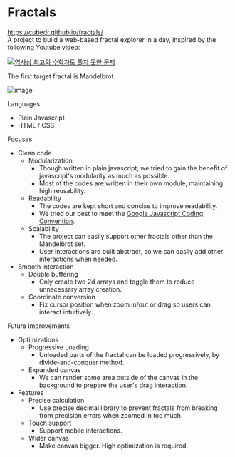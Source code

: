 # Fractals
https://cubedr.github.io/fractals/ \
A project to build a web-based fractal explorer in a day, inspired by the following Youtube video:

[![역사상 최고의 수학자도 풀지 못한 문제](https://img.youtube.com/vi/PROONug8hCM/0.jpg)](https://www.youtube.com/watch?v=PROONug8hCM)

The first target fractal is Mandelbrot.

![image](https://github.com/CubeDr/fractals/assets/13654700/35bca700-ece5-44ec-9e80-8977fbc87935)

Languages
- Plain Javascript
- HTML / CSS

Focuses
- Clean code
  - Modularization
    - Though written in plain javascript, we tried to gain the benefit of javascript's modularity as much as possible.
    - Most of the codes are written in their own module, maintaining high reusability.
  - Readability
    - The codes are kept short and concise to improve readability.
    - We tried our best to meet the [Google Javascript Coding Convention](https://google.github.io/styleguide/jsguide.html).
  - Scalability
    - The project can easily support other fractals other than the Mandelbrot set.
    - User interactions are built abstract, so we can easily add other interactions when needed.
- Smooth interaction
  - Double buffering
    - Only create two 2d arrays and toggle them to reduce unnecessary array creation.
  - Coordinate conversion
    - Fix cursor position when zoom in/out or drag so users can interact intuitively.
 
Future Improvements
- Optimizations
  - Progressive Loading
    - Unloaded parts of the fractal can be loaded progressively, by divide-and-conquer method.
  - Expanded canvas
    - We can render some area outside of the canvas in the background to prepare the user's drag interaction.
- Features
  - Precise calculation
    - Use precise decimal library to prevent fractals from breaking from precision errors when zoomed in too much.
  - Touch support
    - Support mobile interactions.
  - Wider canvas
    - Make canvas bigger. High optimization is required.
 
